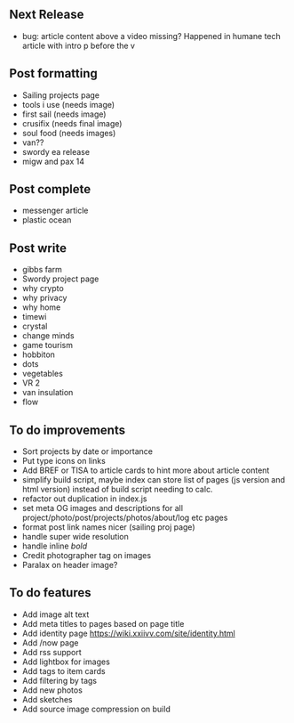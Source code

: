 ## Next Release
- bug: article content above a video missing? Happened in humane tech article with intro p before the v

## Post formatting
- Sailing projects page
- tools i use (needs image)
- first sail (needs image)
- crusifix (needs final image)
- soul food (needs images)
- van??
- swordy ea release
- migw and pax 14

## Post complete
- messenger article
- plastic ocean

## Post write
- gibbs farm
- Swordy project page
- why crypto
- why privacy
- why home
- timewi
- crystal
- change minds
- game tourism
- hobbiton
- dots
- vegetables
- VR 2
- van insulation
- flow

## To do improvements
- Sort projects by date or importance
- Put type icons on links
- Add BREF or TISA to article cards to hint more about article content
- simplify build script, maybe index can store list of pages (js version and html version) instead of build script needing to calc.
- refactor out duplication in index.js
- set meta OG images and descriptions for all project/photo/post/projects/photos/about/log etc pages
- format post link names nicer (sailing proj page)
- handle super wide resolution
- handle inline *bold*
- Credit photographer tag on images
- Paralax on header image?

## To do features
- Add image alt text
- Add meta titles to pages based on page title
- Add identity page https://wiki.xxiivv.com/site/identity.html
- Add /now page 
- Add rss support
- Add lightbox for images
- Add tags to item cards
- Add filtering by tags
- Add new photos
- Add sketches
- Add source image compression on build
